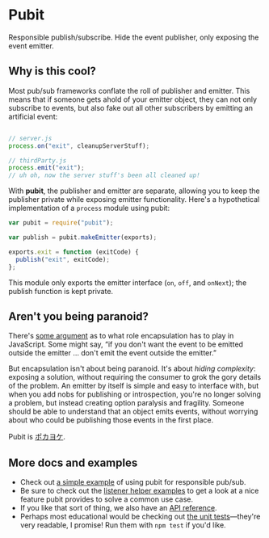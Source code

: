 Pubit
=====
Responsible publish/subscribe. Hide the event publisher, only exposing the event emitter.


Why is this cool?
-----------------

Most pub/sub frameworks conflate the roll of publisher and emitter. This means that if someone gets ahold of your emitter object, they can not only subscribe to events, but also fake out all other subscribers by emitting an artificial event:

```javascript

// server.js
process.on("exit", cleanupServerStuff);

// thirdParty.js
process.emit("exit");
// uh oh, now the server stuff's been all cleaned up!
```

With **pubit**, the publisher and emitter are separate, allowing you to keep the publisher private while exposing emitter functionality. Here's a hypothetical implementation of a `process` module using pubit:

```javascript
var pubit = require("pubit");

var publish = pubit.makeEmitter(exports);

exports.exit = function (exitCode) {
  publish("exit", exitCode);
};
```

This module only exports the emitter interface (`on`, `off`, and `onNext`); the publish function is kept private.


Aren't you being paranoid?
--------------------------

There's [some argument][1] as to what role encapsulation has to play in JavaScript. Some might say, “if you don't want the event to be emitted outside the emitter … don't emit the event outside the emitter.”

But encapsulation isn't about being paranoid. It's about _hiding complexity_: exposing a solution, without requiring the consumer to grok the gory details of the problem. An emitter by itself is simple and easy to interface with, but when you add nobs for publishing or introspection, you're no longer solving a problem, but instead creating option paralysis and fragility. Someone should be able to understand that an object emits events, without worrying about who could be publishing those events in the first place.

Pubit is [ポカヨケ][2].


More docs and examples
----------------------

* Check out [a simple example][3] of using pubit for responsible pub/sub.
* Be sure to check out the [listener helper examples][4] to get a look at a nice feature pubit provides to solve a common use case.
* If you like that sort of thing, we also have an [API reference][5].
* Perhaps most educational would be checking out [the unit tests][6]—they're very readable, I promise! Run them with `npm test` if you'd like.



[1]: https://mail.mozilla.org/pipermail/es-discuss/2011-November/017872.html
[2]: http://blog.ploeh.dk/2011/05/24/PokayokeDesignFromSmellToFragrance.aspx
[3]: https://github.com/DomenicDenicola/pubit/wiki/Simple-Example
[4]: https://github.com/DomenicDenicola/pubit/wiki/Listener-Helper-Examples
[5]: https://github.com/DomenicDenicola/pubit/wiki/API-Reference
[6]: https://github.com/DomenicDenicola/pubit/tree/master/test
